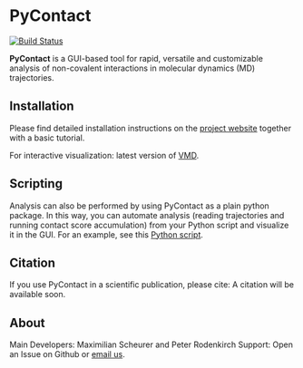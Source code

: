 # PyContact
[![Build Status](https://travis-ci.com/maxscheurer/pycontact.svg?token=Xyntx2ELmeydq8pgqs8t&branch=master)](https://travis-ci.com/maxscheurer/pycontact)
<!--[![DOI](https://www.zenodo.org/badge/56337063.svg)](https://www.zenodo.org/badge/latestdoi/56337063) -->

**PyContact** is a GUI-based tool for rapid, versatile and customizable analysis of non-covalent interactions in molecular dynamics (MD) trajectories.

## Installation
Please find detailed installation instructions on the [project website](https://pycontact.github.io/) together
with a basic tutorial.

For interactive visualization: latest version of [VMD](http://www.ks.uiuc.edu/Development/Download/download.cgi?PackageName=VMD).


## Scripting
Analysis can also be performed by using PyContact as a plain python package. In this way,
you can automate analysis (reading trajectories and running contact score accumulation) from your Python script and visualize it in the GUI. For an example, see this [Python script](examples/automation.py).

## Citation
If you use PyContact in a scientific publication, please cite:
A citation will be available soon.

## About
Main Developers: Maximilian Scheurer and Peter Rodenkirch
Support: Open an Issue on Github or [email us](mailto:mscheurer@ks.uiuc.edu).
